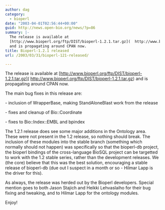 ```yaml
---
author: dag
category:
  - bioperl
date: "2003-04-01T02:56:44+00:00"
guid: http://news.open-bio.org/news/?p=86
summary: |-
  The release is available at
  [http://www.bioperl.org/ftp/DIST/bioperl-1.2.1.tar.gz](  http://www.bioperl.org/ftp/DIST/bioperl-1.2.1.tar.gz)
  and is propagating around CPAN now.
title: Bioperl-1.2.1 released
url: /2003/03/31/bioperl-121-released/

---
```

The release is available at
[http://www.bioperl.org/ftp/DIST/bioperl-1.2.1.tar.gz](  http://www.bioperl.org/ftp/DIST/bioperl-1.2.1.tar.gz)
and is propagating around CPAN now.

The main bug fixes in this release are:

\- inclusion of WrapperBase, making StandAloneBlast work from the
release

\- fixes and cleanup of Bio::Coordinate

\- fixes to Bio::Index::EMBL and bpindex

The 1.2.1 release does see some major additions in the Ontology area.
These were not present in the 1.2 release, so nothing should break. The
inclusion of these modules into the stable branch (something which
normally should not happen) was specifically so that the bioperl-db
project, the bioperl bindings of the cross-language BioSQL project can
be targetted to work with the 1.2 stable series, rather than the
development releases. We (the core) believe that this was the best
solution, encouraging a stable release of bioperl-db (due out I suspect in
a month or so - Hilmar Lapp is the driver for this).

As always, the release was herded out by the Bioperl developers. Special
mention goes to both Jason Stajich and Heikki Lehvaslaiho for their bug
fixing and tweaking, and to Hilmar Lapp for the ontology modules.

Enjoy!
